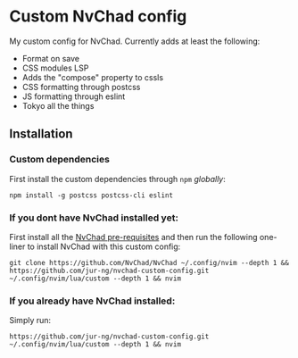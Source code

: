 # Custom NvChad config

My custom config for NvChad. Currently adds at least the following:

- Format on save
- CSS modules LSP
- Adds the "compose" property to cssls
- CSS formatting through postcss
- JS formatting through eslint
- Tokyo all the things

## Installation

### Custom dependencies

First install the custom dependencies through `npm` _globally_:

```
npm install -g postcss postcss-cli eslint
```

### If you dont have NvChad installed yet:

First install all the
[NvChad pre-requisites](https://nvchad.com/docs/quickstart/install#pre-requisites)
and then run the following one-liner to install NvChad with this custom config:

```
git clone https://github.com/NvChad/NvChad ~/.config/nvim --depth 1 && https://github.com/jur-ng/nvchad-custom-config.git ~/.config/nvim/lua/custom --depth 1 && nvim
```

### If you already have NvChad installed:

Simply run:

```
https://github.com/jur-ng/nvchad-custom-config.git ~/.config/nvim/lua/custom --depth 1 && nvim
```

